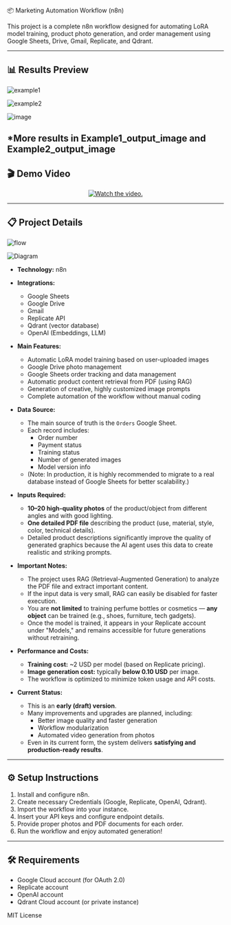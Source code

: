 📦 Marketing Automation Workflow (n8n)

This project is a complete n8n workflow designed for automating LoRA model training, product photo generation, and order management using Google Sheets, Drive, Gmail, Replicate, and Qdrant.

---

## 📊 Results Preview

![example1](https://github.com/user-attachments/assets/e02e6712-bd02-45d7-ae4e-aaf42bc667d6)

![example2](https://github.com/user-attachments/assets/bb4f4dbf-8cdc-4ef2-b340-61685e940b59)

![image](https://github.com/user-attachments/assets/be86cab5-6981-49e2-8152-ba60f60ff86b)

*More results in Example1_output_image and Example2_output_image
---

## 🎬 Demo Video

<p align="center">
  <a href="https://www.youtube.com/watch?v=lyQkkeuPuW0">
     <img src="https://img.youtube.com/vi/lyQkkeuPuW0/0.jpg" alt="Watch the video.">
  </a>
</p>

---

## 📋 Project Details

![flow](https://github.com/user-attachments/assets/2ec69964-3f5f-444b-98da-baf27484e2a9)

![Diagram](https://github.com/user-attachments/assets/d1d07422-4908-48a0-9065-10872431918a)

- **Technology:** n8n
- **Integrations:**
  - Google Sheets
  - Google Drive
  - Gmail
  - Replicate API
  - Qdrant (vector database)
  - OpenAI (Embeddings, LLM)

- **Main Features:**
  - Automatic LoRA model training based on user-uploaded images
  - Google Drive photo management
  - Google Sheets order tracking and data management
  - Automatic product content retrieval from PDF (using RAG)
  - Generation of creative, highly customized image prompts
  - Complete automation of the workflow without manual coding

- **Data Source:**
  - The main source of truth is the `Orders` Google Sheet.
  - Each record includes:
    - Order number
    - Payment status
    - Training status
    - Number of generated images
    - Model version info
  - (Note: In production, it is highly recommended to migrate to a real database instead of Google Sheets for better scalability.)

- **Inputs Required:**
  - **10–20 high-quality photos** of the product/object from different angles and with good lighting.
  - **One detailed PDF file** describing the product (use, material, style, color, technical details).
  - Detailed product descriptions significantly improve the quality of generated graphics because the AI agent uses this data to create realistic and striking prompts.

- **Important Notes:**
  - The project uses RAG (Retrieval-Augmented Generation) to analyze the PDF file and extract important content.
  - If the input data is very small, RAG can easily be disabled for faster execution.
  - You are **not limited** to training perfume bottles or cosmetics — **any object** can be trained (e.g., shoes, furniture, tech gadgets).
  - Once the model is trained, it appears in your Replicate account under "Models," and remains accessible for future generations without retraining.

- **Performance and Costs:**
  - **Training cost:** ~2 USD per model (based on Replicate pricing).
  - **Image generation cost:** typically **below 0.10 USD** per image.
  - The workflow is optimized to minimize token usage and API costs.

- **Current Status:**
  - This is an **early (draft) version**.
  - Many improvements and upgrades are planned, including:
    - Better image quality and faster generation
    - Workflow modularization
    - Automated video generation from photos
  - Even in its current form, the system delivers **satisfying and production-ready results**.

---

## ⚙️ Setup Instructions

1. Install and configure n8n.
2. Create necessary Credentials (Google, Replicate, OpenAI, Qdrant).
3. Import the workflow into your instance.
4. Insert your API keys and configure endpoint details.
5. Provide proper photos and PDF documents for each order.
6. Run the workflow and enjoy automated generation!

---

## 🛠️ Requirements

- Google Cloud account (for OAuth 2.0)
- Replicate account
- OpenAI account
- Qdrant Cloud account (or private instance)



MIT License
